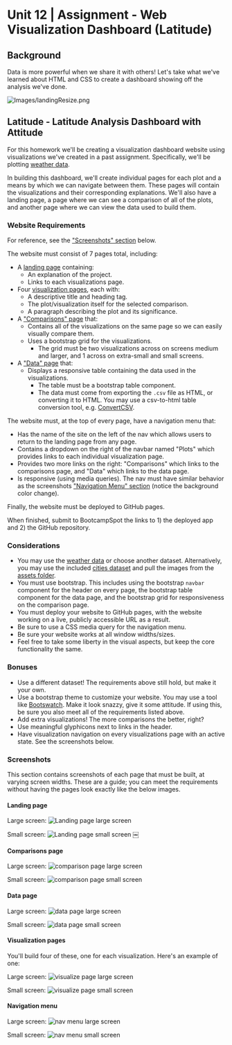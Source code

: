 # Unit 12 | Assignment - Web Visualization Dashboard (Latitude)

## Background

Data is more powerful when we share it with others! Let's take what we've learned about HTML and CSS to create a dashboard showing off the analysis we've done.

![Images/landingResize.png](https://github.com/silentstar29/Web-Visualization-Dashboard-HW/blob/master/images/landingResize.png)

## Latitude - Latitude Analysis Dashboard with Attitude

For this homework we'll be creating a visualization dashboard website using visualizations we've created in a past assignment. Specifically, we'll be plotting [weather data](Resources/cities.csv).

In building this dashboard, we'll create individual pages for each plot and a means by which we can navigate between them. These pages will contain the visualizations and their corresponding explanations. We'll also have a landing page, a page where we can see a comparison of all of the plots, and another page where we can view the data used to build them.

### Website Requirements

For reference, see the ["Screenshots" section](#screenshots) below.

The website must consist of 7 pages total, including:

* A [landing page](#landing-page) containing:
  * An explanation of the project.
  * Links to each visualizations page.
* Four [visualization pages](#visualization-pages), each with:
  * A descriptive title and heading tag.
  * The plot/visualization itself for the selected comparison.
  * A paragraph describing the plot and its significance.
* A ["Comparisons" page](#comparisons-page) that:
  * Contains all of the visualizations on the same page so we can easily visually compare them.
  * Uses a bootstrap grid for the visualizations.
    * The grid must be two visualizations across on screens medium and larger, and 1 across on extra-small and small screens.
* A ["Data" page](#data-page) that:
  * Displays a responsive table containing the data used in the visualizations.
    * The table must be a bootstrap table component.
    * The data must come from exporting the `.csv` file as HTML, or converting it to HTML. You may use a csv-to-html table conversion tool, e.g. [ConvertCSV](http://www.convertcsv.com/csv-to-html.htm).

The website must, at the top of every page, have a navigation menu that:

* Has the name of the site on the left of the nav which allows users to return to the landing page from any page.
* Contains a dropdown on the right of the navbar named "Plots" which provides links to each individual visualization page.
* Provides two more links on the right: "Comparisons" which links to the comparisons page, and "Data" which links to the data page.
* Is responsive (using media queries). The nav must have similar behavior as the screenshots ["Navigation Menu" section](#navigation-menu) (notice the background color change).

Finally, the website must be deployed to GitHub pages.

When finished, submit to BootcampSpot the links to 1) the deployed app and 2) the GitHub repository.

### Considerations

* You may use the [weather data](Resources/cities.csv) or choose another dataset. Alternatively, you may use the included [cities dataset](Resources/cities.csv) and pull the images from the [assets folder](Resources/assets).
* You must use bootstrap. This includes using the bootstrap `navbar` component for the header on every page, the bootstrap table component for the data page, and the bootstrap grid for responsiveness on the comparison page.
* You must deploy your website to GitHub pages, with the website working on a live, publicly accessible URL as a result.
* Be sure to use a CSS media query for the navigation menu.
* Be sure your website works at all window widths/sizes.
* Feel free to take some liberty in the visual aspects, but keep the core functionality the same.

### Bonuses

* Use a different dataset! The requirements above still hold, but make it your own.
* Use a bootstrap theme to customize your website. You may use a tool like [Bootswatch](https://bootswatch.com/). Make it look snazzy, give it some attitude. If using this, be sure you also meet all of the requirements listed above.
* Add extra visualizations! The more comparisons the better, right?
* Use meaningful glyphicons next to links in the header.
* Have visualization navigation on every visualizations page with an active state. See the screenshots below.

### Screenshots

This section contains screenshots of each page that must be built, at varying screen widths. These are a guide; you can meet the requirements without having the pages look exactly like the below images.

#### Landing page

Large screen:
![Landing page large screen](https://github.com/silentstar29/Web-Visualization-Dashboard-HW/blob/master/images/landing-lg.png)

Small screen:
![Landing page small screen](https://github.com/silentstar29/Web-Visualization-Dashboard-HW/blob/master/images/landing-sm.png)
￼

#### Comparisons page

Large screen:
![comparison page large screen](https://github.com/silentstar29/Web-Visualization-Dashboard-HW/blob/master/images/comparison-lg.png)

Small screen:
![comparison page small screen](https://github.com/silentstar29/Web-Visualization-Dashboard-HW/blob/master/images/comparison-sm.png)

#### Data page

Large screen:
![data page large screen](https://github.com/silentstar29/Web-Visualization-Dashboard-HW/blob/master/imdata-lg.png)

Small screen:
![data page small screen](https://github.com/silentstar29/Web-Visualization-Dashboard-HW/blob/master/images/data-sm.png)

#### Visualization pages

You'll build four of these, one for each visualization. Here's an example of one:

Large screen:
![visualize page large screen](https://github.com/silentstar29/Web-Visualization-Dashboard-HW/blob/master/images/visualize-lg.png)

Small screen:
![visualize page small screen](https://github.com/silentstar29/Web-Visualization-Dashboard-HW/blob/master/images/visualize-sm.png)

#### Navigation menu

Large screen:
![nav menu large screen](https://github.com/silentstar29/Web-Visualization-Dashboard-HW/blob/master/images/nav-lg.png)

Small screen:
![nav menu small screen](https://github.com/silentstar29/Web-Visualization-Dashboard-HW/blob/master/images/nav-sm.png)
